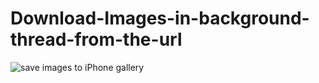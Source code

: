 # Download-Images-in-background-thread-from-the-url

![save images to iPhone gallery](https://user-images.githubusercontent.com/25971882/214033323-a56c6424-4095-4af3-86a1-ef9bdbe52cc6.png)
